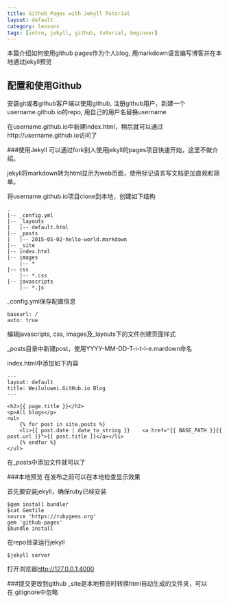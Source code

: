 ```yaml
---
title: Github Pages with Jekyll Tutorial
layout: default
category: lessons
tags: [intro, jekyll, github, tutorial, beginner]
---
```


本篇介绍如何使用github pages作为个人blog, 用markdown语言编写博客并在本地通过jekyll预览

## 配置和使用Github
安装git或者github客户端以使用github, 注册github用户，新建一个username.github.io的repo, 用自己的用户名替换username

在username.github.io中新建index.html，稍后就可以通过http://username.github.io访问了

###使用Jekyll
可以通过fork别人使用jekyll的pages项目快速开始，这里不做介绍。

jekyll将markdown转为html显示为web页面，使用标记语言写文档更加直观和简单。

将username.github.io项目clone到本地，创建如下结构

    .
    |-- _config.yml
    |-- _layouts
    |   |-- default.html
    |-- _posts
    |   |-- 2015-05-02-hello-world.markdown
    |-- _site
    |-- index.html
    |-- images
        |-- *
    |-- css
        |-- *.css
    |-- javascripts
        |-- *.js

_config.yml保存配置信息

    baseurl: /
    auto: true

编辑javascripts, css, images及_layouts下的文件创建页面样式

_posts目录中新建post，使用YYYY-MM-DD-T-i-t-l-e.mardown命名

index.html中添加如下内容

    ---
    layout: default
    title: Weiluluwei.GitHub.io Blog
    ---
    
    <h2>{{ page.title }}</h2>
    <p>All blogs</p>
    <ul>
        {% for post in site.posts %}
        <li>{{ post.date | date_to_string }}    <a href="{{ BASE_PATH }}{{ post.url }}">{{ post.title }}</a></li>
        {% endfor %}
    </ul>

在_posts中添加文件就可以了

###本地预览
在发布之前可以在本地检查显示效果

首先要安装jekyll，确保ruby已经安装

    $gem install bundler
    $cat Gemfile
    source 'https://rubygems.org'
    gem 'github-pages'
    $bundle install

在repo目录运行jekyll

    $jekyll server

打开浏览器<http://127.0.0.1:4000>

###提交更改到github
_site是本地预览时转换html自动生成的文件夹，可以在.gitignore中忽略